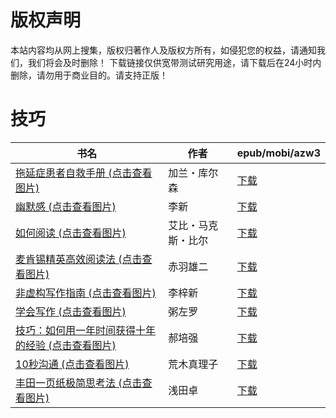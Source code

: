 # 版权声明

本站内容均从网上搜集，版权归著作人及版权方所有，如侵犯您的权益，请通知我们，我们将会及时删除！ 下载链接仅供宽带测试研究用途，请下载后在24小时内删除，请勿用于商业目的。请支持正版！

# 技巧

| 书名 | 作者 | epub/mobi/azw3 |
| --- | --- | --- |
| [拖延症患者自救手册 (点击查看图片)](https://www.dushupai.com/attachment/2024/06/10/27021427823f21a1.jpg) | 加兰・库尔森 | [下载](https://url89.ctfile.com/f/31084289-1357001101-fa92ba?p=8866) |
| [幽默感 (点击查看图片)](https://www.dushupai.com/attachment/2024/06/09/22bfd1af701cd10a.jpg) | 李新 | [下载](https://url89.ctfile.com/f/31084289-1356991393-722219?p=8866) |
| [如何阅读 (点击查看图片)](https://www.dushupai.com/attachment/2024/06/09/985b7ade8071275e.jpg) | 艾比・马克斯・比尔 | [下载](https://url89.ctfile.com/f/31084289-1356984664-962b4e?p=8866) |
| [麦肯锡精英高效阅读法 (点击查看图片)](https://www.dushupai.com/attachment/2024/06/08/1078ab2ddbace4cf.jpg) | 赤羽雄二 | [下载](https://url89.ctfile.com/f/31084289-1357047550-1b713b?p=8866) |
| [非虚构写作指南 (点击查看图片)](https://www.dushupai.com/attachment/2024/06/08/d0cb7f4f1287c133.jpg) | 李梓新 | [下载](https://url89.ctfile.com/f/31084289-1357046785-ed2ee0?p=8866) |
| [学会写作 (点击查看图片)](https://www.dushupai.com/attachment/2024/06/07/60b0d0d5060e65a3.jpg) | 粥左罗 | [下载](https://url89.ctfile.com/f/31084289-1357037431-c84db9?p=8866) |
| [技巧：如何用一年时间获得十年的经验 (点击查看图片)](https://www.dushupai.com/attachment/2024/06/07/9168082d173692fa.jpg) | 郝培强 | [下载](https://url89.ctfile.com/f/31084289-1357035781-256299?p=8866) |
| [10秒沟通 (点击查看图片)](https://www.dushupai.com/attachment/2024/06/06/e03df812b9154968.jpg) | 荒木真理子 | [下载](https://url89.ctfile.com/f/31084289-1357032049-c8544d?p=8866) |
| [丰田一页纸极简思考法 (点击查看图片)](https://www.dushupai.com/attachment/2024/06/04/68882f60b111cb98.jpg) | 浅田卓 | [下载](https://url89.ctfile.com/f/31084289-1357020367-535edd?p=8866) |
